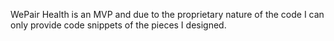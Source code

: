 WePair Health is an MVP and due to the proprietary nature of the code I can only provide code snippets of the pieces I designed.